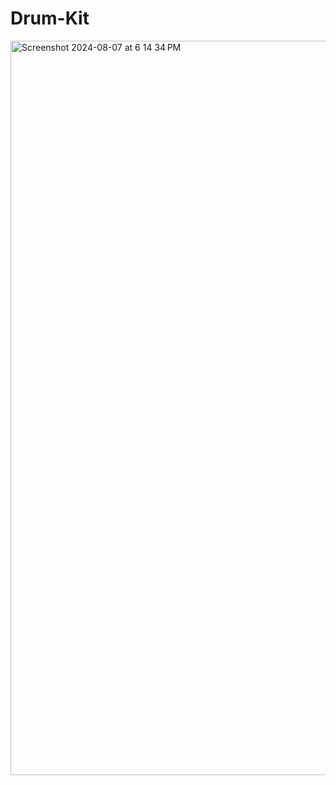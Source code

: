# Drum-Kit

<img width="1175" alt="Screenshot 2024-08-07 at 6 14 34 PM" src="https://github.com/user-attachments/assets/08e6d731-77e4-47df-b355-899f56c224c5">
